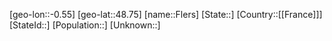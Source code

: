 ﻿---
location: [48.75,-0.55]
type: City
tags:
- geo/City


SpocWebEntityId: 30188
isDeleted: false
confidential: public

---
[geo-lon::-0.55]
[geo-lat::48.75]
[name::Flers]
[State::]
[Country::[[France]]]
[StateId::]
[Population::]
[Unknown::]

